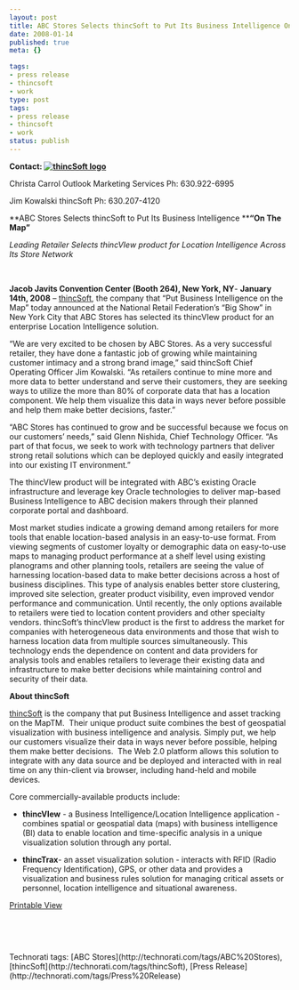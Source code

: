```yaml
---
layout: post
title: ABC Stores Selects thincSoft to Put Its Business Intelligence On The Map
date: 2008-01-14
published: true
meta: {}

tags:
- press release
- thincsoft
- work
type: post
tags:
- press release
- thincsoft
- work
status: publish
---
```



**Contact: [![thincSoft logo](http://media.eick.us/2011/05/2100790462_78f9d70aea_m.jpg)](http://thincSoft.com)**



Christa Carrol Outlook Marketing Services Ph: 630.922-6995



Jim Kowalski thincSoft Ph: 630.207-4120



**ABC Stores Selects thincSoft to Put Its Business Intelligence ****“On The Map”**



_Leading Retailer Selects thincVIew product for Location Intelligence Across Its Store Network_



 



**Jacob Javits Convention Center (Booth 264), New York, NY**- **January 14th, 2008** – [thincSoft](/admin/Pages/www.thincsoft.com), the company that “Put Business Intelligence on the Map” today announced at the National Retail Federation’s “Big Show” in New York City that ABC Stores has selected its thincVIew product for an enterprise Location Intelligence solution.



“We are very excited to be chosen by ABC Stores. As a very successful retailer, they have done a fantastic job of growing while maintaining customer intimacy and a strong brand image,” said thincSoft Chief Operating Officer Jim Kowalski. “As retailers continue to mine more and more data to better understand and serve their customers, they are seeking ways to utilize the more than 80% of corporate data that has a location component. We help them visualize this data in ways never before possible and help them make better decisions, faster.”



“ABC Stores has continued to grow and be successful because we focus on our customers’ needs,” said Glenn Nishida, Chief Technology Officer. “As part of that focus, we seek to work with technology partners that deliver strong retail solutions which can be deployed quickly and easily integrated into our existing IT environment.”



The thincVIew product will be integrated with ABC’s existing Oracle infrastructure and leverage key Oracle technologies to deliver map-based Business Intelligence to ABC decision makers through their planned corporate portal and dashboard.



Most market studies indicate a growing demand among retailers for more tools that enable location-based analysis in an easy-to-use format. From viewing segments of customer loyalty or demographic data on easy-to-use maps to managing product performance at a shelf level using existing planograms and other planning tools, retailers are seeing the value of harnessing location-based data to make better decisions across a host of business disciplines. This type of analysis enables better store clustering, improved site selection, greater product visibility, even improved vendor performance and communication. Until recently, the only options available to retailers were tied to location content providers and other specialty vendors. thincSoft’s thincVIew product is the first to address the market for companies with heterogeneous data environments and those that wish to harness location data from multiple sources simultaneously. This technology ends the dependence on content and data providers for analysis tools and enables retailers to leverage their existing data and infrastructure to make better decisions while maintaining control and security of their data.



**About thincSoft**



[thincSoft](/admin/Pages/www.thincsoft.com) is the company that put Business Intelligence and asset tracking on the MapTM.  Their unique product suite combines the best of geospatial visualization with business intelligence and analysis. Simply put, we help our customers visualize their data in ways never before possible, helping them make better decisions.  The Web 2.0 platform allows this solution to integrate with any data source and be deployed and interacted with in real time on any thin-client via browser, including hand-held and mobile devices. 



Core commercially-available products include:

- **thincVIew** - a Business Intelligence/Location Intelligence application - combines spatial or geospatial data (maps) with business intelligence (BI) data to enable location and time-specific analysis in a unique visualization solution through any portal. 

- **thincTrax**- an asset visualization solution - interacts with RFID (Radio Frequency Identification), GPS, or other data and provides a visualization and business rules solution for managing critical assets or personnel, location intelligence and situational awareness.



[Printable View](http://www.andyeick.com/_blogMedia/ABCStoresSelectsthincSofttoPutItsBusines_87F1/ABC-Stores-thincVIew-announcement.pdf)



 



 

<div class="wlWriterSmartContent" style="margin: 0px;padding: 0px">Technorati tags: [ABC Stores](http://technorati.com/tags/ABC%20Stores), [thincSoft](http://technorati.com/tags/thincSoft), [Press Release](http://technorati.com/tags/Press%20Release)</div>
